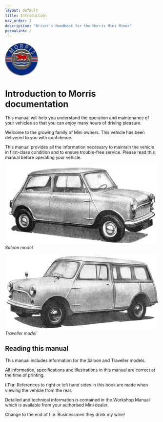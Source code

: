 ```yaml
---
layout: default
title: Introduction
nav_order: 1
description: "Driver's Handbook for the Morris Mini Minor"
permalink: /
---
```


![Morris Badge](/assets/images/Morris_badge.png)

# Introduction to Morris documentation

This manual will help you understand the operation and maintenance of your vehicles so that you can enjoy many hours of driving pleasure.

Welcome to the growing family of Mini owners. This vehicle has been delivered to you with confidence.

This manual provides all the information necessary to maintain the vehicle in first-class condition and to ensure trouble-free service.
Please read this manual before operating your vehicle.

![Saloon model](/assets/images/Saloon.png)  
*Saloon model*

![Traveller model](/assets/images/Traveller.png)  
*Traveller model*

## Reading this manual

This manual includes information for the Saloon and Traveller models.

All information, specifications and illustrations in this manual are correct at the time of printing.

**ℹ️ Tip:** References to right or left hand sides in this book are made when viewing the vehicle from the rear.

Detailed and technical information is contained in the Workshop Manual which is available from your authorised
Mini dealer.

Change to the end of file. Businessmen they drink my wine!